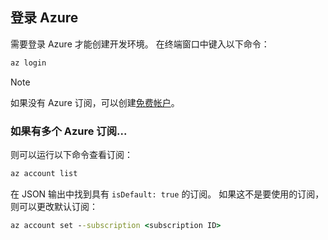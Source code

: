## <a name="sign-in-to-azure"></a>登录 Azure
需要登录 Azure 才能创建开发环境。 在终端窗口中键入以下命令：
```cmd
az login
```

> [!Note]
> 如果没有 Azure 订阅，可以创建[免费帐户](https://azure.microsoft.com/free)。

### <a name="if-you-have-multiple-azure-subscriptions"></a>如果有多个 Azure 订阅...
则可以运行以下命令查看订阅： 
```cmd
az account list
```
在 JSON 输出中找到具有 `isDefault: true` 的订阅。
如果这不是要使用的订阅，则可以更改默认订阅：
```cmd
az account set --subscription <subscription ID>
```
